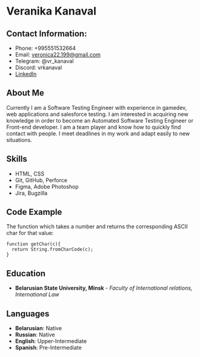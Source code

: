 # Veranika Kanaval

## Contact Information:
- Phone: +995551532664
- Email: veronica22.199@gmail.com
- Telegram: @vr_kanaval
- Discord: vrkanaval
- [LinkedIn](https://www.linkedin.com/in/veranika-kanaval/)

## About Me

Currently I am a Software Testing Engineer with experience in gamedev, web applications and salesforce testing. 
I am interested in acquiring new knowledge in order to become an Automated Software Testing Engineer or Front-end developer.
I am a team player and know	how to quickly find contact with people. I meet deadlines in my work and adapt easily to new situations.

## Skills
- HTML, CSS
- Git, GitHub, Perforce
- Figma, Adobe Photoshop
- Jira, Bugzilla

## Code Example
The function which takes a number and returns the corresponding ASCII char for that value:
```
function getChar(c){
  return String.fromCharCode(c);
}
```

## Education
- __Belarusian State University, Minsk__ - *Faculty of International relations, International Law*

## Languages
- __Belarusian__: Native
- __Russian__: Native
- __English__: Upper-Intermediate
- __Spanish__: Pre-Intermediate